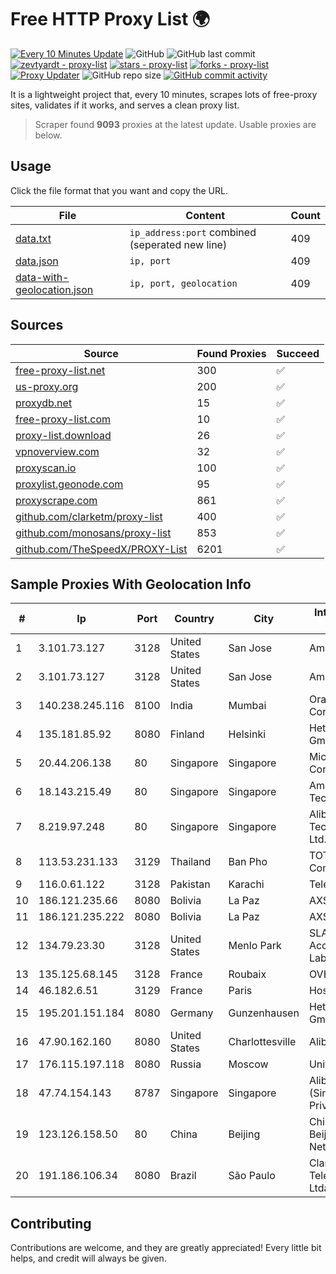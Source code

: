 
# Free HTTP Proxy List 🌍

[![Every 10 Minutes Update](https://github.com/mertguvencli/http-proxy-list/actions/workflows/main.yml/badge.svg?branch=main)](https://github.com/mertguvencli/http-proxy-list/actions/workflows/main.yml)
![GitHub](https://img.shields.io/github/license/mertguvencli/http-proxy-list)
![GitHub last commit](https://img.shields.io/github/last-commit/mertguvencli/http-proxy-list)
[![zevtyardt - proxy-list](https://img.shields.io/static/v1?label=zevtyardt&message=proxy-list&color=blue&logo=github)](https://github.com/zevtyardt/proxy-list "Go to GitHub repo")
[![stars - proxy-list](https://img.shields.io/github/stars/zevtyardt/proxy-list?style=social)](https://github.com/zevtyardt/proxy-list)
[![forks - proxy-list](https://img.shields.io/github/forks/zevtyardt/proxy-list?style=social)](https://github.com/zevtyardt/proxy-list)
[![Proxy Updater](https://github.com/zevtyardt/proxy-list/workflows/Proxy%20Updater/badge.svg)](https://github.com/zevtyardt/proxy-list/actions?query=workflow:"Proxy+Updater")
![GitHub repo size](https://img.shields.io/github/repo-size/zevtyardt/proxy-list)
[![GitHub commit activity](https://img.shields.io/github/commit-activity/m/zevtyardt/proxy-list?logo=commits)](https://github.com/zevtyardt/proxy-list/commits/main)

It is a lightweight project that, every 10 minutes, scrapes lots of free-proxy sites, validates if it works, and serves a clean proxy list.

> Scraper found **9093** proxies at the latest update. Usable proxies are below.

## Usage

Click the file format that you want and copy the URL.

|File|Content|Count|
|----|-------|-----|
|[data.txt](https://raw.githubusercontent.com/mertguvencli/http-proxy-list/main/proxy-list/data.txt)|`ip_address:port` combined (seperated new line)|409|
|[data.json](https://raw.githubusercontent.com/mertguvencli/http-proxy-list/main/proxy-list/data.json)|`ip, port`|409|
|[data-with-geolocation.json](https://raw.githubusercontent.com/mertguvencli/http-proxy-list/main/proxy-list/data-with-geolocation.json)|`ip, port, geolocation`|409|

## Sources

|Source|Found Proxies|Succeed|
|------|-------------|-------|
|[free-proxy-list.net](https://free-proxy-list.net)|300|✅|
|[us-proxy.org](https://www.us-proxy.org)|200|✅|
|[proxydb.net](http://proxydb.net)|15|✅|
|[free-proxy-list.com](https://free-proxy-list.com/?page=&port=&type%5B%5D=http&type%5B%5D=https&up_time=0&search=Search)|10|✅|
|[proxy-list.download](https://www.proxy-list.download/HTTP)|26|✅|
|[vpnoverview.com](https://vpnoverview.com/privacy/anonymous-browsing/free-proxy-servers)|32|✅|
|[proxyscan.io](https://www.proxyscan.io)|100|✅|
|[proxylist.geonode.com](https://proxylist.geonode.com/api/proxy-list?limit=300&page=1&sort_by=lastChecked&sort_type=desc&protocols=http,https)|95|✅|
|[proxyscrape.com](https://api.proxyscrape.com/v2/?request=displayproxies&protocol=http&timeout=10000&country=all&ssl=all&anonymity=all)|861|✅|
|[github.com/clarketm/proxy-list](https://raw.githubusercontent.com/clarketm/proxy-list/master/proxy-list-raw.txt)|400|✅|
|[github.com/monosans/proxy-list](https://raw.githubusercontent.com/monosans/proxy-list/main/proxies/http.txt)|853|✅|
|[github.com/TheSpeedX/PROXY-List](https://raw.githubusercontent.com/TheSpeedX/PROXY-List/master/http.txt)|6201|✅|


## Sample Proxies With Geolocation Info

|#|Ip|Port|Country|City|Internet Service Provider|
|-|--|----|-------|----|-------------------------|
|1|3.101.73.127|3128|United States|San Jose|Amazon.com, Inc.|
|2|3.101.73.127|3128|United States|San Jose|Amazon.com, Inc.|
|3|140.238.245.116|8100|India|Mumbai|Oracle Corporation|
|4|135.181.85.92|8080|Finland|Helsinki|Hetzner Online GmbH|
|5|20.44.206.138|80|Singapore|Singapore|Microsoft Corporation|
|6|18.143.215.49|80|Singapore|Singapore|Amazon Technologies Inc.|
|7|8.219.97.248|80|Singapore|Singapore|Alibaba (US) Technology Co., Ltd.|
|8|113.53.231.133|3129|Thailand|Ban Pho|TOT Public Company Limited|
|9|116.0.61.122|3128|Pakistan|Karachi|Telecard|
|10|186.121.235.66|8080|Bolivia|La Paz|AXS Bolivia S. A.|
|11|186.121.235.222|8080|Bolivia|La Paz|AXS Bolivia S. A.|
|12|134.79.23.30|3128|United States|Menlo Park|SLAC National Accelerator Laboratory|
|13|135.125.68.145|3128|France|Roubaix|OVH SAS|
|14|46.182.6.51|3129|France|Paris|Hosteur SAS|
|15|195.201.151.184|8080|Germany|Gunzenhausen|Hetzner Online GmbH|
|16|47.90.162.160|8080|United States|Charlottesville|Alibaba.com LLC|
|17|176.115.197.118|8080|Russia|Moscow|UnitTelecom LLC|
|18|47.74.154.143|8787|Singapore|Singapore|Alibaba Cloud (Singapore) Private Limited|
|19|123.126.158.50|80|China|Beijing|China Unicom Beijing Province Network|
|20|191.186.106.34|8080|Brazil|São Paulo|Claro NXT Telecomunicacoes Ltda|



## Contributing

Contributions are welcome, and they are greatly appreciated! Every
little bit helps, and credit will always be given.

